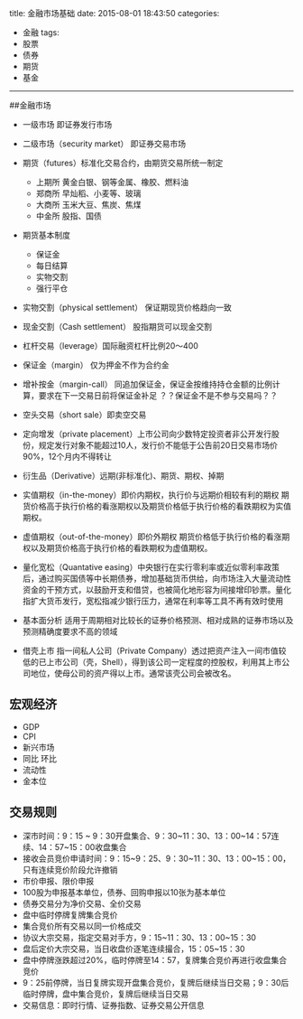 title: 金融市场基础
date: 2015-08-01 18:43:50
categories:
- 金融
tags:
- 股票
- 债券
- 期货
- 基金
---

##金融市场

* 一级市场 即证券发行市场
* 二级市场（security market） 即证券交易市场
* 期货（futures）标准化交易合约，由期货交易所统一制定
	* 上期所 黄金白银、钢等金属、橡胶、燃料油
	* 郑商所 早灿稻、小麦等、玻璃
	* 大商所 玉米大豆、焦炭、焦煤
	* 中金所 股指、国债
	
* 期货基本制度
	* 保证金
	* 每日结算
	* 实物交割
	* 强行平仓
* 实物交割（physical settlement） 保证期现货价格趋向一致
* 现金交割（Cash settlement） 股指期货可以现金交割
* 杠杆交易（leverage）国际融资杠杆比例20～400
* 保证金（margin） 仅为押金不作为合约金
* 增补按金（margin-call） 同追加保证金，保证金按维持持仓金额的比例计算，要求在下一交易日前将保证金补足 ？？保证金不是不参与交易吗？？
* 空头交易（short sale）即卖空交易
* 定向增发（private placement）上市公司向少数特定投资者非公开发行股份，规定发行对象不能超过10人，发行价不能低于公告前20日交易市场价90%，12个月内不得转让
* 衍生品（Derivative）远期(非标准化)、期货、期权、掉期
* 实值期权（in-the-money）即价内期权，执行价与远期价相较有利的期权 期货价格高于执行价格的看涨期权以及期货价格低于执行价格的看跌期权为实值期权。
* 虚值期权（out-of-the-money）即价外期权 期货价格低于执行价格的看涨期权以及期货价格高于执行价格的看跌期权为虚值期权。
* 量化宽松（Quantative easing）中央银行在实行零利率或近似零利率政策后，通过购买国债等中长期债券，增加基础货币供给，向市场注入大量流动性资金的干预方式，以鼓励开支和借贷，也被简化地形容为间接增印钞票。量化指扩大货币发行，宽松指减少银行压力，通常在利率等工具不再有效时使用
* 基本面分析 适用于周期相对比较长的证券价格预测、相对成熟的证券市场以及预测精确度要求不高的领域
* 借壳上市 指一间私人公司（Private Company）透过把资产注入一间市值较低的已上市公司（壳，Shell），得到该公司一定程度的控股权，利用其上市公司地位，使母公司的资产得以上市。通常该壳公司会被改名。

## 宏观经济

* GDP
* CPI
* 新兴市场
* 同比 环比
* 流动性
* 金本位

## 交易规则

* 深市时间：9：15 ~ 9：30开盘集合、9：30~11：30、13：00~14：57连续、14：57~15：00收盘集合
* 接收会员竞价申请时间：9：15~9：25、9：30~11：30、13：00~15：00，只有连续竞价阶段允许撤销
* 市价申报、限价申报
* 100股为申报基本单位，债券、回购申报以10张为基本单位
* 债券交易分为净价交易、全价交易
* 盘中临时停牌复牌集合竞价
* 集合竞价所有交易以同一价格成交
* 协议大宗交易，指定交易对手方，9：15~11：30、13：00~15：30
* 盘后定价大宗交易，当日收盘价逐笔连续撮合，15：05~15：30
* 盘中停牌涨跌超过20%，临时停牌至14：57，复牌集合竞价再进行收盘集合竞价
* 9：25前停牌，当日复牌实现开盘集合竞价，复牌后继续当日交易；9：30后临时停牌，盘中集合竞价，复牌后继续当日交易
* 交易信息：即时行情、证券指数、证券交易公开信息
